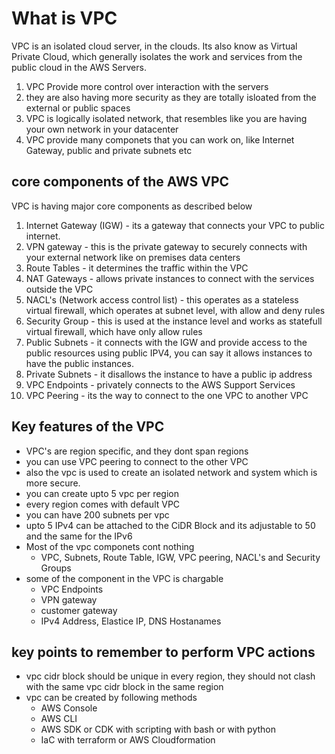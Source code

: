 # What is VPC 
VPC is an isolated cloud server, in the clouds. Its also know as Virtual Private Cloud, which generally isolates the work and services from the public cloud in the AWS Servers.

1. VPC Provide more control over interaction with the servers
2. they are also having more security as they are totally isloated from the external or public spaces
3. VPC is logically isolated network, that resembles like you are having your own network in your datacenter
4. VPC provide many componets that you can work on, like Internet Gateway, public and private subnets etc

## core components of the AWS VPC
VPC is having major core components as described below

1. Internet Gateway (IGW) - its a gateway that connects your VPC to public internet.
2. VPN gateway - this is the private gateway to securely connects with your external network like on premises data centers
3. Route Tables - it determines the traffic within the VPC
4. NAT Gateways - allows private instances to connect with the services outside the VPC
5. NACL's (Network access control list) - this operates as a stateless virtual firewall, which operates at subnet level, with allow and deny rules
6. Security Group - this is used at the instance level and works as statefull virtual firewall, which have only allow rules
7. Public Subnets - it connects with the IGW and provide access to the public resources using public IPV4, you can say it allows instances to have the public instances.
8. Private Subnets - it disallows the instance to have a public ip address
9. VPC Endpoints - privately connects to the AWS Support Services
10. VPC Peering - its the way to connect to the one VPC to another VPC


## Key features of the VPC
- VPC's are region specific, and they dont span regions
- you can use VPC peering to connect to the other VPC 
- also the vpc is used to create an isolated network and system which is more secure.
- you can create upto 5 vpc per region 
- every region comes with default VPC
- you can have 200 subnets per vpc
- upto 5 IPv4 can be attached to the CiDR Block and its adjustable to 50 and the same for the IPv6
- Most of the vpc componets cont nothing
    - VPC, Subnets, Route Table, IGW, VPC peering, NACL's and Security Groups
- some of the component in the VPC is chargable
    - VPC Endpoints
    - VPN gateway 
    - customer gateway
    - IPv4 Address, Elastice IP, DNS Hostanames


## key points to remember to perform VPC actions
- vpc cidr block should be unique in every region, they should not clash with the same vpc cidr block in the same region
- vpc can be created by following methods
    - AWS Console
    - AWS CLI 
    - AWS SDK or CDK with scripting with bash or with python
    - IaC with terraform or AWS Cloudformation 

    

